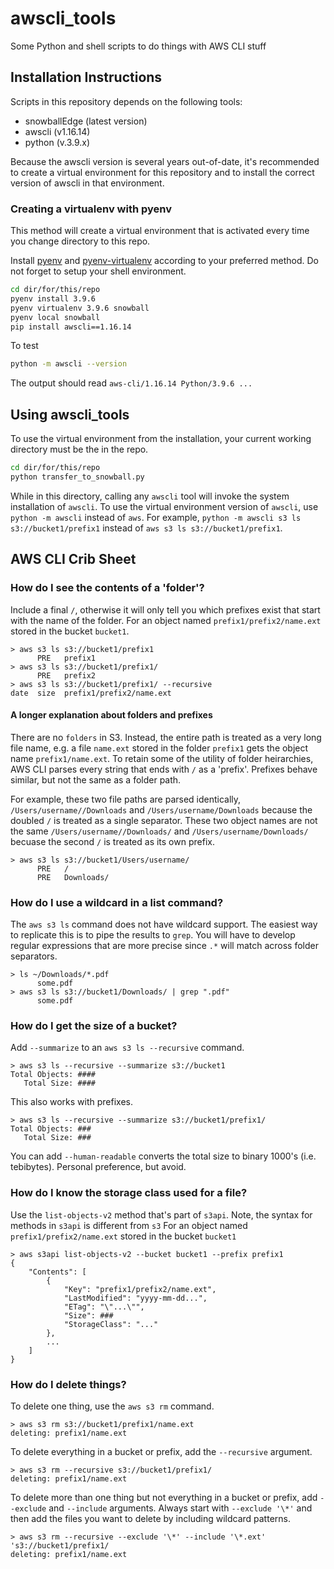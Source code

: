 # awscli_tools

Some Python and shell scripts to do things with AWS CLI stuff

## Installation Instructions

Scripts in this repository depends on the following tools:

* snowballEdge (latest version)
* awscli (v1.16.14)
* python (v.3.9.x)

Because the awscli version is several years out-of-date, it's recommended to create a virtual environment for this repository and to install the correct version of awscli in that environment.

### Creating a virtualenv with pyenv

This method will create a virtual environment that is activated every time you change directory to this repo.

Install [pyenv](https://github.com/pyenv/pyenv) and [pyenv-virtualenv](https://github.com/pyenv/pyenv-virtualenv) according to your preferred method.
Do not forget to setup your shell environment.

```sh
cd dir/for/this/repo
pyenv install 3.9.6
pyenv virtualenv 3.9.6 snowball
pyenv local snowball
pip install awscli==1.16.14
```

To test

```sh
python -m awscli --version
```

The output should read `aws-cli/1.16.14 Python/3.9.6 ...`



## Using awscli_tools

To use the virtual environment from the installation, your current working directory must be the in the repo.

```sh
cd dir/for/this/repo
python transfer_to_snowball.py
```

While in this directory, calling any `awscli` tool will invoke the system installation of `awscli`.
To use the virtual environment version of `awscli`, use `python -m awscli` instead of `aws`.
For example, `python -m awscli s3 ls s3://bucket1/prefix1` instead of `aws s3 ls s3://bucket1/prefix1`.

## AWS CLI Crib Sheet

### How do I see the contents of a 'folder'?

Include a final `/`, otherwise it will only tell you which prefixes exist that start with the name of the folder.
For an object named `prefix1/prefix2/name.ext` stored in the bucket `bucket1`.
```
> aws s3 ls s3://bucket1/prefix1
      PRE   prefix1
> aws s3 ls s3://bucket1/prefix1/
      PRE   prefix2
> aws s3 ls s3://bucket1/prefix1/ --recursive
date  size  prefix1/prefix2/name.ext
```

#### A longer explanation about folders and prefixes

There are no `folders` in S3. Instead, the entire path is treated as a very long file name, e.g. a file `name.ext` stored in the folder `prefix1` gets the object name `prefix1/name.ext`.
To retain some of the utility of folder heirarchies, AWS CLI parses every string that ends with `/` as a 'prefix'.
Prefixes behave similar, but not the same as a folder path.

For example, these two file paths are parsed identically, `/Users/username//Downloads` and `/Users/username/Downloads` because the doubled `/` is treated as a single separator.
These two object names are not the same `/Users/username//Downloads/` and `/Users/username/Downloads/` becuase the second `/` is treated as its own prefix.

```
> aws s3 ls s3://bucket1/Users/username/
      PRE   /
      PRE   Downloads/
```

### How do I use a wildcard in a list command?

The `aws s3 ls` command does not have wildcard support.
The easiest way to replicate this is to pipe the results to `grep`.
You will have to develop regular expressions that are more precise since `.*` will match across folder separators.

```
> ls ~/Downloads/*.pdf
      some.pdf
> aws s3 ls s3://bucket1/Downloads/ | grep ".pdf"
      some.pdf
```


### How do I get the size of a bucket?

Add `--summarize` to an `aws s3 ls --recursive` command.
```
> aws s3 ls --recursive --summarize s3://bucket1
Total Objects: ####
   Total Size: ####
```

This also works with prefixes.
```
> aws s3 ls --recursive --summarize s3://bucket1/prefix1/
Total Objects: ###
   Total Size: ###
```

You can add `--human-readable` converts the total size to binary 1000's (i.e. tebibytes).
Personal preference, but avoid.

### How do I know the storage class used for a file?

Use the `list-objects-v2` method that's part of `s3api`.
Note, the syntax for methods in `s3api` is different from `s3`
For an object named `prefix1/prefix2/name.ext` stored in the bucket `bucket1`

```
> aws s3api list-objects-v2 --bucket bucket1 --prefix prefix1
{
    "Contents": [
        {
            "Key": "prefix1/prefix2/name.ext",
            "LastModified": "yyyy-mm-dd...",
            "ETag": "\"...\"",
            "Size": ###
            "StorageClass": "..."
        },
        ...
    ]
}
```

### How do I delete things?

To delete one thing, use the `aws s3 rm` command.

```
> aws s3 rm s3://bucket1/prefix1/name.ext
deleting: prefix1/name.ext
```

To delete everything in a bucket or prefix, add the `--recursive` argument.

```
> aws s3 rm --recursive s3://bucket1/prefix1/
deleting: prefix1/name.ext
```

To delete more than one thing but not everything in a bucket or prefix, add `--exclude` and `--include` arguments.
Always start with `--exclude '\*'` and then add the files you want to delete by including wildcard patterns.

```
> aws s3 rm --recursive --exclude '\*' --include '\*.ext' 's3://bucket1/prefix1/
deleting: prefix1/name.ext
```

